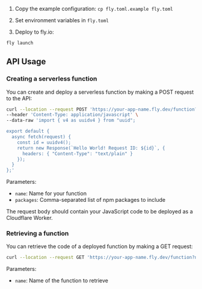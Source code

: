 1. Copy the example configuration: `cp fly.toml.example fly.toml`
2. Set environment variables in `fly.toml`

3. Deploy to fly.io:

```bash
fly launch
```

## API Usage

### Creating a serverless function

You can create and deploy a serverless function by making a POST request to the API:

```bash
curl --location --request POST 'https://your-app-name.fly.dev/function?name=hello%20world&packages=uuid' \
--header 'Content-Type: application/javascript' \
--data-raw 'import { v4 as uuidv4 } from "uuid";

export default {
  async fetch(request) {
    const id = uuidv4();
    return new Response(`Hello World! Request ID: ${id}`, {
      headers: { "Content-Type": "text/plain" }
    });
  }
};'
```

Parameters:

- `name`: Name for your function
- `packages`: Comma-separated list of npm packages to include

The request body should contain your JavaScript code to be deployed as a Cloudflare Worker.

### Retrieving a function

You can retrieve the code of a deployed function by making a GET request:

```bash
curl --location --request GET 'https://your-app-name.fly.dev/function?name=hello%20world'
```

Parameters:

- `name`: Name of the function to retrieve
